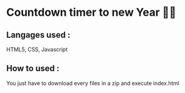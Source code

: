 # Countdown timer to new Year 🎉🎉

## Langages used :

HTML5, CSS, Javascript

## How to used :

You just have to download every files in a zip and execute index.html
